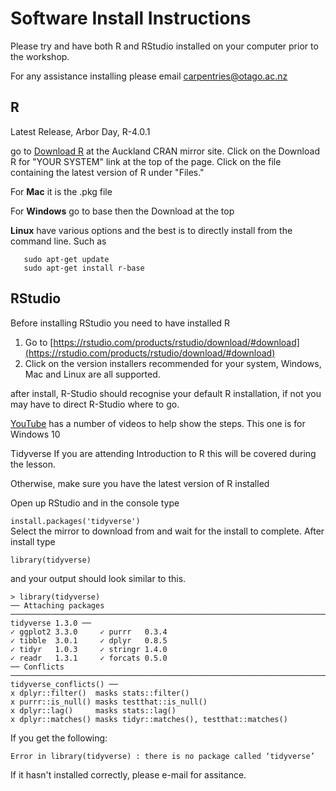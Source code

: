# Software Install Instructions


Please try and have both R and RStudio installed on your computer prior to the workshop. 

For any assistance installing please email carpentries@otago.ac.nz


## R  
Latest Release, Arbor Day, R-4.0.1

go to [Download R](https://cran.stat.auckland.ac.nz/) at the Auckland CRAN mirror site.
Click on the Download R for "YOUR SYSTEM" link at the top of the page.
Click on the file containing the latest version of R under "Files."

For **Mac** it is the .pkg file

For **Windows** go to base then the Download at the top

**Linux** have various options and the best is to directly install from the command line. Such as

```
   sudo apt-get update
   sudo apt-get install r-base
```

## RStudio  
Before installing RStudio you need to have installed R 

1. Go to [https://rstudio.com/products/rstudio/download/#download](https://rstudio.com/products/rstudio/download/#download) 
2. Click on the version installers recommended for your system, Windows, Mac and Linux are all supported.

after install, R-Studio should recognise your default R installation, if not you may have to direct R-Studio where to go.

[YouTube](https://www.youtube.com/watch?v=9-RrkJQQYqY) has a number of videos to help show the steps. This one is for Windows 10

Tidyverse
If you are attending Introduction to R this will be covered during the lesson.

Otherwise, make sure you have the latest version of R installed

Open up RStudio and in the console type

```install.packages('tidyverse')```  
Select the mirror to download from and wait for the install to complete. After install type 

```library(tidyverse)```

 and your output should look similar to this.    

```
> library(tidyverse)
── Attaching packages ────────────────────────────────────────────────────────────────────────────────────────────────────────── tidyverse 1.3.0 ──
✓ ggplot2 3.3.0     ✓ purrr   0.3.4
✓ tibble  3.0.1     ✓ dplyr   0.8.5
✓ tidyr   1.0.3     ✓ stringr 1.4.0
✓ readr   1.3.1     ✓ forcats 0.5.0
── Conflicts ───────────────────────────────────────────────────────────────────────────────────────────────────────────── tidyverse_conflicts() ──
x dplyr::filter()  masks stats::filter()
x purrr::is_null() masks testthat::is_null()
x dplyr::lag()     masks stats::lag()
x dplyr::matches() masks tidyr::matches(), testthat::matches()
```
If you get the following:
```
Error in library(tidyverse) : there is no package called ‘tidyverse’
```

If it hasn't installed correctly, please e-mail for assitance.

